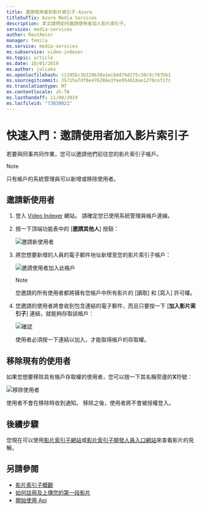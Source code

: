 ```yaml
---
title: 邀請使用者到影片索引子-Azure
titleSuffix: Azure Media Services
description: 本文說明如何邀請使用者加入影片索引子。
services: media-services
author: ReutAmior
manager: femila
ms.service: media-services
ms.subservice: video-indexer
ms.topic: article
ms.date: 10/01/2019
ms.author: juliako
ms.openlocfilehash: c1395bc3b329630a1ecbd479d275c30c9c787bb1
ms.sourcegitcommit: 35715a7df8e476286e3fee954818ae1278cef1fc
ms.translationtype: MT
ms.contentlocale: zh-TW
ms.lasthandoff: 11/08/2019
ms.locfileid: "73839021"
---
```

# <a name="quickstart-invite-users-to-video-indexer"></a>快速入門：邀請使用者加入影片索引子

若要與同事共同作業，您可以邀請他們前往您的影片索引子帳戶。 

> [!NOTE]
> 只有帳戶的系統管理員可以新增或移除使用者。

## <a name="invite-new-users"></a>邀請新使用者

1. 登入 [Video Indexer](https://www.videoindexer.ai/) 網站。 請確定您已使用系統管理員帳戶連線。
1. 按一下頂端功能表中的 [**邀請其他人**] 按鈕：

   ![邀請新使用者](./media/invite-users/invite-users.png)

1. 將您想要新增的人員的電子郵件地址新增至您的影片索引子帳戶：

    ![邀請使用者加入此帳戶](./media/invite-users/invite-to-account.png)
        
    >[!NOTE]
    > 您邀請的所有使用者都將擁有您帳戶中所有影片的 [讀取] 和 [寫入] 許可權。
1. 您邀請的使用者將會收到包含連結的電子郵件，而且只要按一下 [**加入影片索引子**] 連結，就能夠存取該帳戶：

    ![確認](./media/invite-users/invite-msg.png)

    使用者必須按一下連結以加入，才能取得帳戶的存取權。 

## <a name="removing-existing-users"></a>移除現有的使用者

如果您想要移除具有帳戶存取權的使用者，您可以按一下其名稱旁邊的**X**符號：

![移除使用者](./media/invite-users/remove-users.png)

使用者不會在移除時收到通知。 移除之後，使用者將不會被授權登入。

## <a name="next-steps"></a>後續步驟

您現在可以使用[影片索引子網站](video-indexer-view-edit.md)或[影片索引子開發人員入口網站](video-indexer-use-apis.md)來查看影片的見解。

## <a name="see-also"></a>另請參閱

- [影片索引子概觀](video-indexer-overview.md)
- [如何註冊及上傳您的第一段影片](video-indexer-get-started.md)
- [開始使用 Api](video-indexer-use-apis.md)
